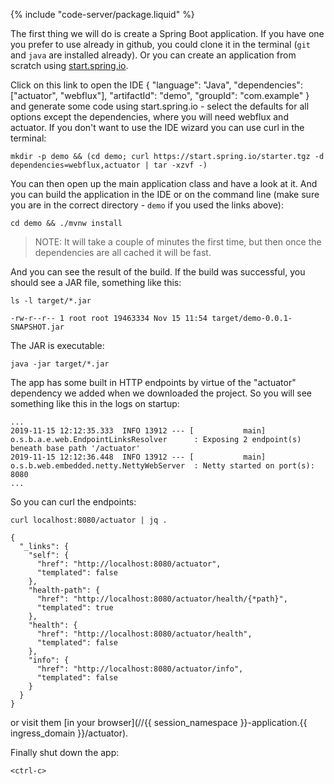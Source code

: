 {% include "code-server/package.liquid" %}

The first thing we will do is create a Spring Boot application. If you have one you prefer to use already in github, you could clone it in the terminal (`git` and `java` are installed already). Or you can create an application from scratch using [start.spring.io](https://start.spring.io).

Click on <span class="editor_command_link" data-command="spring.initializr.maven-project">this link to open the IDE
<parameter>
    {
        "language": "Java",
        "dependencies": ["actuator", "webflux"],
        "artifactId": "demo",
        "groupId": "com.example"
    }
    </parameter>
</span> and generate some code using start.spring.io - select the defaults for all options except the dependencies, where you will need webflux and actuator. If you don't want to use the IDE wizard you can use curl in the terminal:

```execute
mkdir -p demo && (cd demo; curl https://start.spring.io/starter.tgz -d dependencies=webflux,actuator | tar -xzvf -)
```

You can then <span class="editor_link" data-file="/home/eduk8s/exercises/demo/src/main/java/com/example/demo/DemoApplication.java">open up the main application class</span> and have a look at it. And you can build the application in the IDE or on the command line (make sure you are in the correct directory - `demo` if you used the links above):

```execute
cd demo && ./mvnw install
```

> NOTE: It will take a couple of minutes the first time, but then once the dependencies are all cached it will be fast.

And you can see the result of the build. If the build was successful, you should see a JAR file, something like this:

```execute
ls -l target/*.jar
```

```
-rw-r--r-- 1 root root 19463334 Nov 15 11:54 target/demo-0.0.1-SNAPSHOT.jar
```

The JAR is executable:

```execute
java -jar target/*.jar
```

The app has some built in HTTP endpoints by virtue of the "actuator" dependency we added when we downloaded the project. So you will see something like this in the logs on startup:

```
...
2019-11-15 12:12:35.333  INFO 13912 --- [           main] o.s.b.a.e.web.EndpointLinksResolver      : Exposing 2 endpoint(s) beneath base path '/actuator'
2019-11-15 12:12:36.448  INFO 13912 --- [           main] o.s.b.web.embedded.netty.NettyWebServer  : Netty started on port(s): 8080
...
```

So you can curl the endpoints:

```execute-2
curl localhost:8080/actuator | jq .
```

```
{
  "_links": {
    "self": {
      "href": "http://localhost:8080/actuator",
      "templated": false
    },
    "health-path": {
      "href": "http://localhost:8080/actuator/health/{*path}",
      "templated": true
    },
    "health": {
      "href": "http://localhost:8080/actuator/health",
      "templated": false
    },
    "info": {
      "href": "http://localhost:8080/actuator/info",
      "templated": false
    }
  }
}
```

or visit them [in your browser](//{{ session_namespace }}-application.{{ ingress_domain }}/actuator).

Finally shut down the app:

```execute
<ctrl-c>
```
